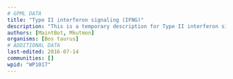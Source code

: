 ```yaml
---
# GPML DATA
title: "Type II interferon signaling (IFNG)"
description: "This is a temporary description for Type II interferon signaling (IFNG)"
authors: [MaintBot, Mkutmon]
organisms: [Bos taurus]
# ADDITIONAL DATA
last-edited: 2016-07-14
communities: []
wpid: "WP1017"
---
```

